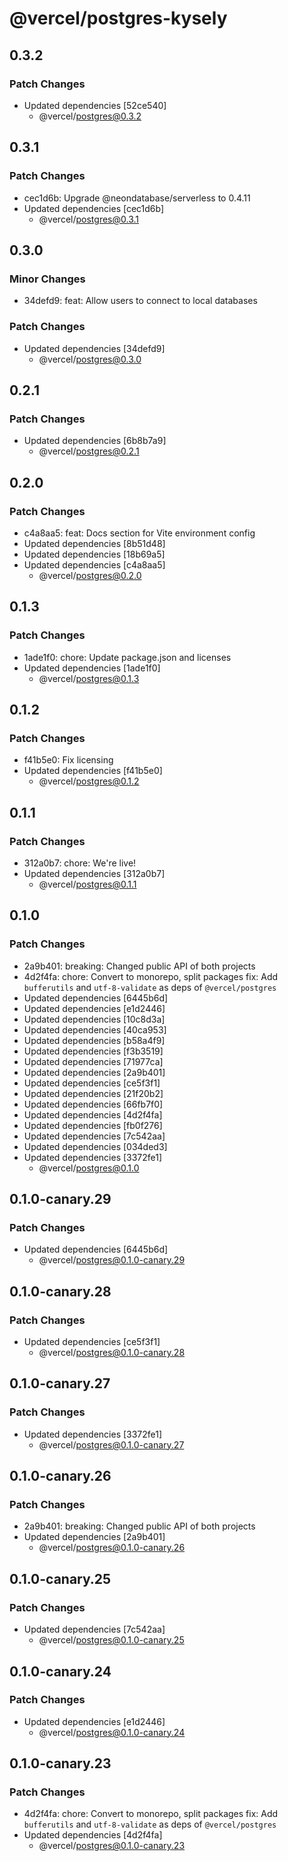 # @vercel/postgres-kysely

## 0.3.2

### Patch Changes

- Updated dependencies [52ce540]
  - @vercel/postgres@0.3.2

## 0.3.1

### Patch Changes

- cec1d6b: Upgrade @neondatabase/serverless to 0.4.11
- Updated dependencies [cec1d6b]
  - @vercel/postgres@0.3.1

## 0.3.0

### Minor Changes

- 34defd9: feat: Allow users to connect to local databases

### Patch Changes

- Updated dependencies [34defd9]
  - @vercel/postgres@0.3.0

## 0.2.1

### Patch Changes

- Updated dependencies [6b8b7a9]
  - @vercel/postgres@0.2.1

## 0.2.0

### Patch Changes

- c4a8aa5: feat: Docs section for Vite environment config
- Updated dependencies [8b51d48]
- Updated dependencies [18b69a5]
- Updated dependencies [c4a8aa5]
  - @vercel/postgres@0.2.0

## 0.1.3

### Patch Changes

- 1ade1f0: chore: Update package.json and licenses
- Updated dependencies [1ade1f0]
  - @vercel/postgres@0.1.3

## 0.1.2

### Patch Changes

- f41b5e0: Fix licensing
- Updated dependencies [f41b5e0]
  - @vercel/postgres@0.1.2

## 0.1.1

### Patch Changes

- 312a0b7: chore: We're live!
- Updated dependencies [312a0b7]
  - @vercel/postgres@0.1.1

## 0.1.0

### Patch Changes

- 2a9b401: breaking: Changed public API of both projects
- 4d2f4fa: chore: Convert to monorepo, split packages
  fix: Add `bufferutils` and `utf-8-validate` as deps of `@vercel/postgres`
- Updated dependencies [6445b6d]
- Updated dependencies [e1d2446]
- Updated dependencies [10c8d3a]
- Updated dependencies [40ca953]
- Updated dependencies [b58a4f9]
- Updated dependencies [f3b3519]
- Updated dependencies [71977ca]
- Updated dependencies [2a9b401]
- Updated dependencies [ce5f3f1]
- Updated dependencies [21f20b2]
- Updated dependencies [66fb7f0]
- Updated dependencies [4d2f4fa]
- Updated dependencies [fb0f276]
- Updated dependencies [7c542aa]
- Updated dependencies [034ded3]
- Updated dependencies [3372fe1]
  - @vercel/postgres@0.1.0

## 0.1.0-canary.29

### Patch Changes

- Updated dependencies [6445b6d]
  - @vercel/postgres@0.1.0-canary.29

## 0.1.0-canary.28

### Patch Changes

- Updated dependencies [ce5f3f1]
  - @vercel/postgres@0.1.0-canary.28

## 0.1.0-canary.27

### Patch Changes

- Updated dependencies [3372fe1]
  - @vercel/postgres@0.1.0-canary.27

## 0.1.0-canary.26

### Patch Changes

- 2a9b401: breaking: Changed public API of both projects
- Updated dependencies [2a9b401]
  - @vercel/postgres@0.1.0-canary.26

## 0.1.0-canary.25

### Patch Changes

- Updated dependencies [7c542aa]
  - @vercel/postgres@0.1.0-canary.25

## 0.1.0-canary.24

### Patch Changes

- Updated dependencies [e1d2446]
  - @vercel/postgres@0.1.0-canary.24

## 0.1.0-canary.23

### Patch Changes

- 4d2f4fa: chore: Convert to monorepo, split packages
  fix: Add `bufferutils` and `utf-8-validate` as deps of `@vercel/postgres`
- Updated dependencies [4d2f4fa]
  - @vercel/postgres@0.1.0-canary.23
